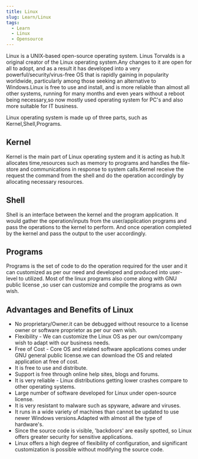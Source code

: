 ```yaml
---
title: Linux
slug: Learn/Linux
tags:
  - Learn
  - Linux
  - Opensource
---
```


Linux is a UNIX-based open-source operating system. Linus Torvalds is a original creator of the Linux operating system.Any changes to it are open for all to adopt, and as a result it has developed into a very powerful/security/virus-free OS that is rapidly gaining in popularity worldwide, particularly among those seeking an alternative to Windows.Linux is free to use and install, and is more reliable than almost all other systems, running for many months and even years without a reboot being necessary,so now mostly used operating system for PC's and also more suitable for IT business.

Linux operating system is made up of three parts, such as Kernel,Shell,Programs.

## Kernel
Kernel is the main part of Linux operating system and it is acting as hub.It allocates time,resources such as memory to programs and handles the file-store and communications in response to system calls.Kernel receive the request the command from the shell and do the operation accordingly by allocating necessary resources.

## Shell
Shell is an interface between the kernel and the program application. It would gather the operation/inputs from the user/application programs and pass the operations to the kernel to perform. And once operation completed by the kernel and pass the output to the user accordingly.

## Programs
Programs is the set of code to do the operation required for the user and it can customized as per our need and developed and produced into user-level to utilized. Most of the linux programs also come along with GNU public license ,so user can customize and compile the programs as own wish.

## Advantages and Benefits of Linux

* No proprietary/Owner.it can be debugged without resource to a license owner or software proprietor as per our own wish.
* Flexibility - We can customize the Linux OS as per our own/company wish to adapt with our business needs.
* Free of Cost - Core OS and related software applications comes under GNU general public license.we can download the OS and related application at free of cost.
* It is free to use and distribute.
* Support is free through online help sites, blogs and forums.
* It is very reliable - Linux distributions getting lower crashes compare to other operating systems.
* Large number of software developed for Linux under open-source license.
* It is very resistant to malware such as spyware, adware and viruses.
* It runs in a wide variety of machines than cannot be updated to use newer Windows versions.Adapted with almost all the type of hardware's.
* Since the source code is visible, 'backdoors' are easily spotted, so Linux offers greater security for sensitive applications.
* Linux offers a high degree of flexibility of configuration, and significant customization is possible without modifying the source code.
